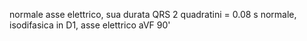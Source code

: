 normale asse elettrico, sua durata
QRS 2 quadratini = 0.08 s normale, isodifasica in D1, asse elettrico aVF 90'